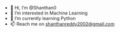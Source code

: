 - 👋 Hi, I’m @Shanthan0
- 👀 I’m interested in Machine Learning
- 🌱 I’m currently learning Python
- 📫 Reach me on shanthanreddy2002@gmail.com

<!---
Shanthan0/Shanthan0 is a ✨ special ✨ repository because its `README.md` (this file) appears on your GitHub profile.
You can click the Preview link to take a look at your changes.
--->
